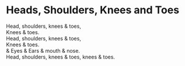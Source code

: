 # Heads, Shoulders, Knees and Toes

Head, shoulders, knees & toes,  
Knees & toes.  
Head, shoulders, knees & toes,  
Knees & toes.  
& Eyes & Ears & mouth & nose.  
Head, shoulders, knees & toes, knees & toes.
